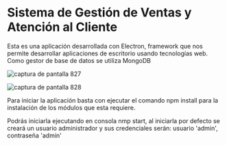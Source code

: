 # Sistema de Gestión de Ventas y Atención al Cliente

Esta es una aplicación desarrollada con Electron, framework que nos permite desarrollar aplicaciones de escritorio usando tecnologías web.
Como gestor de base de datos se utiliza MongoDB

![captura de pantalla 827](https://user-images.githubusercontent.com/20296243/37435831-f3ee12ce-27b2-11e8-9ddb-2dc8ffb5d964.png)

![captura de pantalla 828](https://user-images.githubusercontent.com/20296243/37435995-cfc80d90-27b3-11e8-8f9e-98c205b6fb35.png)

Para iniciar la aplicación basta con ejecutar el comando npm install para la instalación de los módulos que esta requiere.

Podrás iniciarla ejecutando en consola nmp start, al iniciarla por defecto se creará un usuario administrador y sus credenciales serán: usuario 'admin', contraseña 'admin'